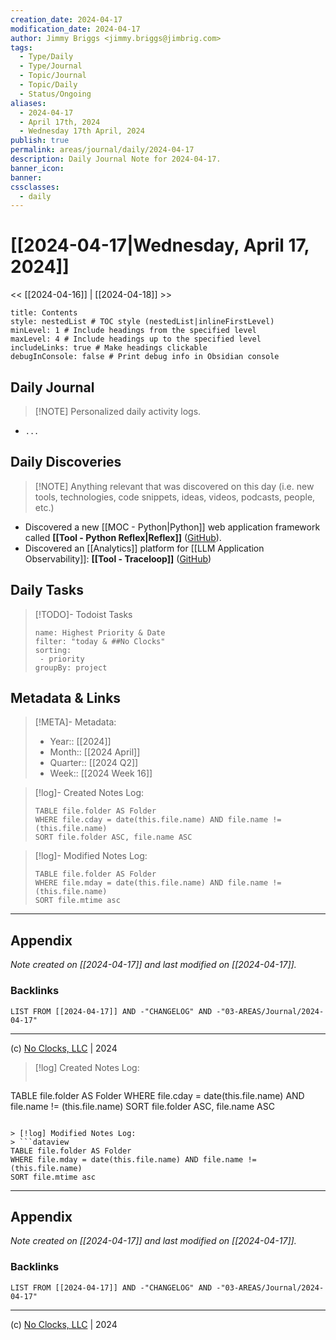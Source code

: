 ```yaml
---
creation_date: 2024-04-17
modification_date: 2024-04-17
author: Jimmy Briggs <jimmy.briggs@jimbrig.com>
tags:
  - Type/Daily
  - Type/Journal
  - Topic/Journal
  - Topic/Daily
  - Status/Ongoing
aliases:
  - 2024-04-17
  - April 17th, 2024
  - Wednesday 17th April, 2024
publish: true
permalink: areas/journal/daily/2024-04-17
description: Daily Journal Note for 2024-04-17.
banner_icon:
banner:
cssclasses:
  - daily
---
```



# [[2024-04-17|Wednesday, April 17, 2024]]

<< [[2024-04-16]] | [[2024-04-18]] >>

```table-of-contents
title: Contents 
style: nestedList # TOC style (nestedList|inlineFirstLevel)
minLevel: 1 # Include headings from the specified level
maxLevel: 4 # Include headings up to the specified level
includeLinks: true # Make headings clickable
debugInConsole: false # Print debug info in Obsidian console
```

## Daily Journal

> [!NOTE] Personalized daily activity logs.

- `...`

## Daily Discoveries

> [!NOTE] Anything relevant that was discovered on this day (i.e. new tools, technologies, code snippets, ideas, videos, podcasts, people, etc.)

- Discovered a new [[MOC - Python|Python]] web application framework called **[[Tool - Python Reflex|Reflex]]** ([GitHub](https://github.com/reflex-dev/reflex)).
- Discovered an [[Analytics]] platform for [[LLM Application Observability]]: **[[Tool - Traceloop]]** ([GitHub](https://github.com/traceloop/openllmetry))

## Daily Tasks

> [!TODO]- Todoist Tasks
> ```todoist
> name: Highest Priority & Date
> filter: "today & ##No Clocks"
> sorting:
>  - priority
> groupBy: project
> ```


## Metadata & Links

> [!META]- Metadata:
> - Year:: [[2024]]
> - Month:: [[2024 April]]
> - Quarter:: [[2024 Q2]]
> - Week:: [[2024 Week 16]]

> [!log]- Created Notes Log:
> ```dataview
> TABLE file.folder AS Folder
> WHERE file.cday = date(this.file.name) AND file.name != (this.file.name)
> SORT file.folder ASC, file.name ASC
> ```

> [!log]- Modified Notes Log:
> ```dataview
> TABLE file.folder AS Folder
> WHERE file.mday = date(this.file.name) AND file.name != (this.file.name)
> SORT file.mtime asc
> ```

***

## Appendix

*Note created on [[2024-04-17]] and last modified on [[2024-04-17]].*

### Backlinks

```dataview
LIST FROM [[2024-04-17]] AND -"CHANGELOG" AND -"03-AREAS/Journal/2024-04-17"
```

***

(c) [No Clocks, LLC](https://github.com/noclocks) | 2024






> [!log] Created Notes Log:
> ```dataview
TABLE file.folder AS Folder
WHERE file.cday = date(this.file.name) AND file.name != (this.file.name)
SORT file.folder ASC, file.name ASC
```

> [!log] Modified Notes Log:
> ```dataview
TABLE file.folder AS Folder
WHERE file.mday = date(this.file.name) AND file.name != (this.file.name)
SORT file.mtime asc
```

***

## Appendix

*Note created on [[2024-04-17]] and last modified on [[2024-04-17]].*

### Backlinks

```dataview
LIST FROM [[2024-04-17]] AND -"CHANGELOG" AND -"03-AREAS/Journal/2024-04-17"
```

***

(c) [No Clocks, LLC](https://github.com/noclocks) | 2024



